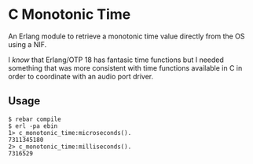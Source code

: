 # C Monotonic Time

An Erlang module to retrieve a monotonic time value directly from the OS using
a NIF.

I *know* that Erlang/OTP 18 has fantasic time functions but I needed something
that was more consistent with time functions available in C in order to
coordinate with an audio port driver.

## Usage

    $ rebar compile
    $ erl -pa ebin
    1> c_monotonic_time:microseconds().
    7311345180
    2> c_monotonic_time:milliseconds().
    7316529

